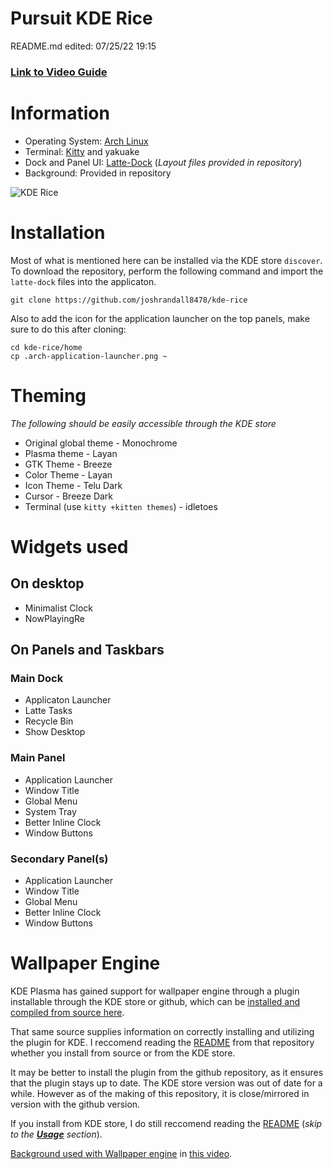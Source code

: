# Pursuit KDE Rice
README.md edited: 07/25/22 19:15

### [Link to Video Guide](https://www.youtube.com/watch?v=7tWTagDykiI)

# Information
- Operating System: [Arch Linux](https://archlinux.org/)
- Terminal: [Kitty](https://sw.kovidgoyal.net/kitty/) and yakuake
- Dock and Panel UI: [Latte-Dock](https://store.kde.org/p/1169519/) (*Layout files provided in repository*)
- Background: Provided in repository

![KDE Rice](https://i.imgur.com/DvBh0ZQ.png)

# Installation
Most of what is mentioned here can be installed via the KDE store `discover`. To download the repository, perform the following command and import the `latte-dock` files into the applicaton.

```
git clone https://github.com/joshrandall8478/kde-rice
```

Also to add the icon for the application launcher on the top panels, make sure to do this after cloning:
```
cd kde-rice/home 
cp .arch-application-launcher.png ~
```

# Theming
*The following should be easily accessible through the KDE store*
- Original global theme - Monochrome
- Plasma theme - Layan
- GTK Theme - Breeze
- Color Theme - Layan
- Icon Theme - Telu Dark
- Cursor - Breeze Dark
- Terminal (use `kitty +kitten themes`) - idletoes

# Widgets used
## On desktop
- Minimalist Clock
- NowPlayingRe
## On Panels and Taskbars
### Main Dock
- Applicaton Launcher 
- Latte Tasks
- Recycle Bin
- Show Desktop
### Main Panel
- Application Launcher
- Window Title
- Global Menu
- System Tray
- Better Inline Clock
- Window Buttons
### Secondary Panel(s)
- Application Launcher
- Window Title
- Global Menu
- Better Inline Clock
- Window Buttons


# Wallpaper Engine
KDE Plasma has gained support for wallpaper engine through a plugin installable through the KDE store or github, which can be [installed and compiled from source here](https://github.com/catsout/wallpaper-engine-kde-plugin).

That same source supplies information on correctly installing and utilizing the plugin for KDE. I reccomend reading the [README](https://github.com/catsout/wallpaper-engine-kde-plugin/blob/main/README.md) from that repository whether you install from source or from the KDE store.

It may be better to install the plugin from the github repository, as it ensures that the plugin stays up to date. The KDE store version was out of date for a while. However as of the making of this repository, it is close/mirrored in version with the github version.

If you install from KDE store, I do still reccomend reading the [README](https://github.com/catsout/wallpaper-engine-kde-plugin/blob/main/README.md) (*skip to the* ***[Usage](https://github.com/catsout/wallpaper-engine-kde-plugin/blob/main/README.md#usage)*** *section*).

[Background used with Wallpaper engine](https://steamcommunity.com/sharedfiles/filedetails/?id=2813843465) in [this video](https://www.youtube.com/watch?v=W1qb7m-xs50).
